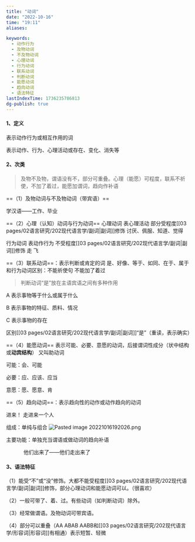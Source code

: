 ```yaml
---
title: "动词"
date: "2022-10-16"
time: "19:11"
aliases:

keywords:
  - 动作行为
  - 及物动词
  - 不及物动词
  - 心理动词
  - 行为动词
  - 联系动词
  - 判断动词
  - 能愿动词
  - 趋向动词
  - 语法特征
lastIndexTime: 1736235786813
dg-publish: true
---
```

#### 1、定义

表示动作行为或相互作用的词    

表示动作、行为、心理活动或存在、变化、消失等

#### 2、次类
> 及物不及物，谓语没有不，部分可重叠。心理（能愿）可程度，联系不祈使，不加了着过，能愿加谓词，趋向作补语

==（1）及物动词与不及物动词（带宾语）==

学汉语——工作、毕业

==（2）心理（认知）动词与行为动词==
心理动词 表心理活动 部分受程度[[03 pages/02语言研究/202现代语言学/副词\|副词]]修饰 讨厌、佩服、知道、觉得

行为动词 表动作行为 不受程度[[03 pages/02语言研究/202现代语言学/副词\|副词]]修饰 走 飞

==（3）联系动词==：表示判断或肯定的词 是、好像、等于、如同、在于、属于  
和行为动词区别：不能祈使句 不能加了着过 ​

> 判断动词“是”放在主语宾语之间有多种作用

A 表示事物等于什么或属于什么

B 表示事物的特征、质料、情况

C 表示事物的存在

区别[[03 pages/02语言研究/202现代语言学/副词\|副词]]“是”（重读，表示确实）

==（4）能愿动词== 表示可能、必要、意愿的动词，后接谓词性成分（状中结构或**动宾结构**）
又叫助动词

可能：会、可能

必要：应、应该、应当

意愿：愿、愿意、肯

==（5）趋向动词==：表示趋向性的动作或动作趋向的动词

进来！ 走进来一个人

组成：单纯与组合
![Pasted image 20221016192026.png](/img/user/09%20settings/Z%20attachment/Pasted%20image%2020221016192026.png)

主要功能：单独充当谓语或做动词的趋向补语

            他们出来了——他们走出来了

#### 3、语法特征

（1）能受“不”或“没”修饰。大都不能受程度[[03 pages/02语言研究/202现代语言学/副词\|副词]]修饰，部分心理动词和能愿动词可以。（很喜欢）

（2）一般可带了、着、过。有些动词（如判断动词）除外。

（3）经常做谓语。及物动词可带宾语。

（4）部分可以重叠（AA ABAB AABB和[[03 pages/02语言研究/202现代语言学/形容词\|形容词]]有相通）表示短暂、轻微
